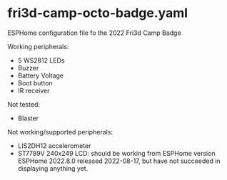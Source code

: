 # fri3d-camp-octo-badge.yaml
ESPHome configuration file fo the 2022 Fri3d Camp Badge

Working peripherals:
- 5 WS2812 LEDs
- Buzzer
- Battery Voltage 
- Boot button
- IR receiver

Not tested:
- Blaster

Not working/supported peripherals:
- LIS2DH12 accelerometer
- ST7789V 240x249 LCD: should be working from ESPHome version ESPHome 2022.8.0 released 2022-08-17, but have not succeeded in displaying anything yet.
